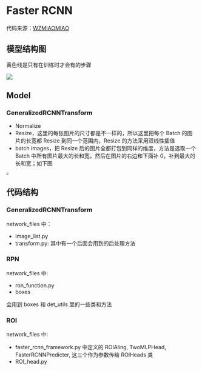 # Faster RCNN

代码来源：[WZMIAOMIAO](https://github.com/WZMIAOMIAO/deep-learning-for-image-processing/tree/master/pytorch_object_detection/faster_rcnn)



## 模型结构图

黄色线是只有在训练时才会有的步骤

<img src="https://cdn.jsdelivr.net/gh/hucorz/image-processing-by-dl/img/obj_detection/fasterRCNN_1.png"  />

## Model

### GeneralizedRCNNTransform

-   Normalize
-   Resize，这里的每张图片的尺寸都是不一样的，所以这里把每个 Batch 的图片的长宽都 Resize 到同一个范围内，Resize 的方法采用双线性插值
-   batch images，把 Resize 后的图片全都打包到同样的维度，方法是选取一个 Batch 中所有图片最大的长和宽，然后在图片的右边和下面补 0，补到最大的长和宽；如下图

<img src="https://cdn.jsdelivr.net/gh/hucorz/image-processing-by-dl/img/obj_detection/fasterRCNN_2.png" style="zoom:40%;" />

## 代码结构

### GeneralizedRCNNTransform

network_files 中：

-   image_list.py
-   transform.py: 其中有一个后面会用到的后处理方法

### RPN

network_files 中:

- ron_function.py
- boxes

会用到 boxes 和 det_utils 里的一些类和方法

### ROI

network_files 中:

-   faster_rcnn_framework.py 中定义的 ROIAling, TwoMLPHead, FasterRCNNPredicter, 这三个作为参数传给 ROIHeads 类 
-   ROI_head.py 